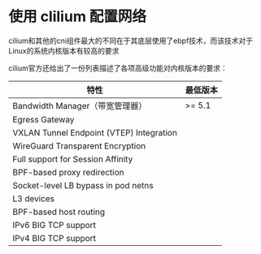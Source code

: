 # 使用 clilium 配置网络

cilium和其他的cni组件最大的不同在于其底层使用了ebpf技术，而该技术对于Linux的系统内核版本有较高的要求

cilium官方还给出了一份列表描述了各项高级功能对内核版本的要求：

|  特性 |  最低版本 |  
|---|---|
| Bandwidth Manager（带宽管理器）  | >= 5.1  |
|  Egress Gateway |   |
| VXLAN Tunnel Endpoint (VTEP) Integration  |   | 
|WireGuard Transparent Encryption||
|Full support for Session Affinity||
|BPF-based proxy redirection||
|Socket-level LB bypass in pod netns||
|L3 devices||
|BPF-based host routing||
|IPv6 BIG TCP support||
|IPv4 BIG TCP support||